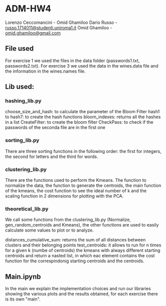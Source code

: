 # ADM-HW4

Lorenzo Ceccomancini - Omid Ghamiloo
Dario Russo - russo.1714011@studenti.uniroma1.it
Omid Ghamiloo - omid.ghamiloo@gmail.com


## File used
For exercise 1 we used the files in the data folder (passwords1.txt, passwords2.txt).
For exercise 3 we used the data in the wines.data file and the information in the wines.names file.

## Lib used:

### hashing_lib.py
choose_size_and_hash: to calculate the parameter of the Bloom Filter
hash1 to hash7: to create the hash functions
bloom_indexes: returns all the hashes in a list
CreateFilter: to create the bloom filter
CheckPass: to check if the passwords of the seconda file are in the first one

### sorting_lib.py
There are three sorting functions in the following order: the first for integers, the second for letters and the third for words.

### clustering_lib.py
There are the functions used to perform the Kmeans.
The function to normalize the data, the function to generate the centroids, the main function of the kmeans,
the cost function to see the ideal number of k and the scaling function in 2 dimensions for plotting with the PCA.

### theoretical_lib.py
We call some functions from the clustering_lib.py (Normalize, gen_random_centroids and Kmeans), the other functions are used to easily calculate some values to plot or to analyze.

distances_cumulative_sum: returns the sum of all distances between clusters and their belonging points
test_centroids: it allows to run for n times for a given k (numbe of centroids) the kmeans with always different starting centroids and return a nasted list, in which eac element contains the cost function for the correspindonig starting centroids and the centroids.

## Main.ipynb
In the main we explain the implementation choices and run our libraries showing the various plots and the results obtained, for each exercise there is its own "main".
